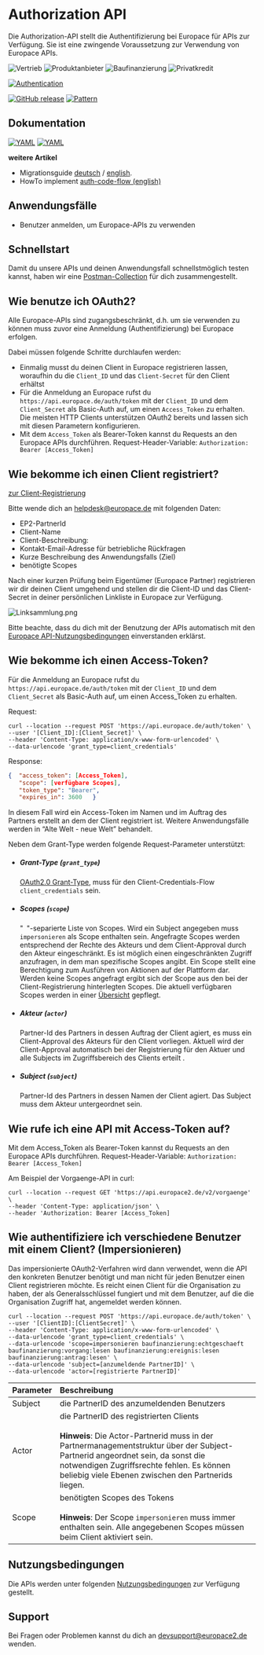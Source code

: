 # Authorization API

Die Authorization-API stellt die Authentifizierung bei Europace für APIs zur Verfügung. Sie ist eine zwingende Voraussetzung zur Verwendung von Europace APIs.


![Vertrieb](https://img.shields.io/badge/-Vertrieb-lightblue)
![Produktanbieter](https://img.shields.io/badge/-Produktanbieter-lightblue)
![Baufinanzierung](https://img.shields.io/badge/-Baufinanzierung-lightblue)
![Privatkredit](https://img.shields.io/badge/-Privatkredit-lightblue)

[![Authentication](https://img.shields.io/badge/Auth-OAuth2-green)](https://github.com/europace/authorization-api)

[![GitHub release](https://img.shields.io/github/v/release/europace/authorization-api)](https://github.com/europace/authorization-api/releases)
[![Pattern](https://img.shields.io/badge/Pattern-Tolerant%20Reader-yellowgreen)](https://martinfowler.com/bliki/TolerantReader.html)

## Dokumentation
[![YAML](https://img.shields.io/badge/OAS-HTML_Doc-lightblue)](https://europace.github.io/authorization-api/oas-doc.html)
[![YAML](https://img.shields.io/badge/OAS-YAML-lightgrey)](https://github.com/europace/authorization-api/blob/master/authorization.yaml)

**weitere Artikel** 
* Migrationsguide [deutsch](https://docs.api.europace.de/common/authentifizierung/oauth-migrationsguide) / [english](https://docs.api.europace.de/common/authentifizierung/oauth-migrationsguide_en).
* HowTo implement [auth-code-flow (english)](https://docs.api.europace.de/common/authentifizierung/oauth-code-flow_en/)

## Anwendungsfälle
- Benutzer anmelden, um Europace-APIs zu verwenden

## Schnellstart
Damit du unsere APIs und deinen Anwendungsfall schnellstmöglich testen kannst, haben wir eine [Postman-Collection](https://github.com/europace/api-schnellstart) für dich zusammengestellt.

## Wie benutze ich OAuth2?

Alle Europace-APIs sind zugangsbeschränkt, d.h. um sie verwenden zu können muss zuvor eine Anmeldung (Authentifizierung) bei Europace erfolgen.

Dabei müssen folgende Schritte durchlaufen werden:
- Einmalig musst du deinen Client in Europace registrieren lassen, woraufhin du die `Client_ID` und das `Client-Secret` für den Client erhältst
- Für die Anmeldung an Europace rufst du `https://api.europace.de/auth/token` mit der `Client_ID` und dem `Client_Secret` als Basic-Auth auf, um einen `Access_Token` zu erhalten. Die meisten HTTP Clients unterstützen OAuth2 bereits und lassen sich mit diesen Parametern konfigurieren.
- Mit dem `Access_Token` als Bearer-Token kannst du Requests an den Europace APIs durchführen.
Request-Header-Variable:  `Authorization: Bearer [Access_Token]`

## Wie bekomme ich einen Client registriert?

<a href="mailto:helpdesk@europace2.de?subject=Registrierung API-Client&body=Hallo,%0D%0Abitte%20registriert%20einen%20API-Client%20für%20mich.%0D%0A%0D%0APartnerID:%0D%0AClient-Name:%0D%0AClient-Beschreibung:%0D%0Atechnische%20Kontakt-Email-Adresse:%0D%0Akurze%20Beschreibung%20des%20Anwendungsfalls:%0D%0Abenötigte%20Scopes:%0D%0A%0D%0AVielen%20Dank">zur Client-Registrierung</a>


Bitte wende dich an <a href="mailto:helpdesk@europace2.de?subject=Registrierung API-Client&body=Hallo,%0D%0Abitte%20registriert%20einen%20API-Client%20für%20mich.%0D%0A%0D%0APartnerID:%0D%0AClient-Name:%0D%0AClient-Beschreibung:%0D%0Atechnische%20Kontakt-Email-Adresse:%0D%0Akurze%20Beschreibung%20des%20Anwendungsfalls:%0D%0Abenötigte%20Scopes:%0D%0A%0D%0AVielen%20Dank">helpdesk@europace.de</a> mit folgenden Daten:
- EP2-PartnerId
- Client-Name
- Client-Beschreibung:
- Kontakt-Email-Adresse für betriebliche Rückfragen
- Kurze Beschreibung des Anwendungsfalls (Ziel)
- benötigte Scopes

Nach einer kurzen Prüfung beim Eigentümer (Europace Partner) registrieren wir dir deinen Client umgehend und stellen dir die Client-ID und das Client-Secret in deiner persönlichen Linkliste in Europace zur Verfügung.

![Linksammlung.png](https://docs.api.europace.de/Linksammlung.png "Linksammlung")

Bitte beachte, dass du dich mit der Benutzung der APIs automatisch mit den [Europace API-Nutzungsbedingungen](https://docs.api.europace.de/nutzungsbedingungen/) einverstanden erklärst.

## Wie bekomme ich einen Access-Token?
Für die Anmeldung an Europace rufst du `https://api.europace.de/auth/token` mit der `Client_ID` und dem `Client_Secret` als Basic-Auth auf, um einen Access_Token zu erhalten.

Request:
```cURL
curl --location --request POST 'https://api.europace.de/auth/token' \
--user '[Client_ID]:[Client_Secret]' \
--header 'Content-Type: application/x-www-form-urlencoded' \
--data-urlencode 'grant_type=client_credentials'
```

Response:
```json
{  "access_token": [Access_Token],
   "scope": [verfügbare Scopes],
   "token_type": "Bearer",
   "expires_in": 3600   }
```

In diesem Fall wird ein Access-Token im Namen und im Auftrag des Partners erstellt an dem der Client registriert ist. Weitere Anwendungsfälle werden in “Alte Welt - neue Welt” behandelt.

Neben dem Grant-Type werden folgende Request-Parameter unterstützt:

- ##### Grant-Type (`grant_type`)
  [OAuth2.0 Grant-Type][RFC6749#4], muss für den Client-Credentials-Flow `client_credentials` sein.
- ##### Scopes (`scope`)
  "` `"-separierte Liste von Scopes. Wird ein Subject angegeben muss `impersonieren` als Scope enthalten sein.
  Angefragte Scopes werden entsprechend der Rechte des Akteurs und dem Client-Approval durch den Akteur eingeschränkt. Es ist möglich einen eingeschränkten Zugriff anzufragen, in dem man spezifische Scopes angibt. Ein Scope stellt eine Berechtigung zum Ausführen von Aktionen auf der Plattform dar. Werden keine Scopes angefragt ergibt sich der Scope aus den bei der Client-Registrierung hinterlegten Scopes. Die aktuell verfügbaren Scopes werden in einer [Übersicht](https://github.com/europace/authorization-api/blob/master/docs/scopes.md) gepflegt.
- ##### Akteur (`actor`)
  Partner-Id des Partners in dessen Auftrag der Client agiert, es muss ein
  Client-Approval des Akteurs für den Client vorliegen. Aktuell wird der Client-Approval automatisch bei der Registrierung für den Aktuer und alle Subjects im Zugriffsbereich des Clients erteilt .
- ##### Subject (`subject`)
  Partner-Id des Partners in dessen Namen der Client agiert. Das Subject muss dem Akteur untergeordnet sein.

## Wie rufe ich eine API mit Access-Token auf?
Mit dem Access_Token als Bearer-Token kannst du Requests an den Europace APIs durchführen.
Request-Header-Variable:  `Authorization: Bearer [Access_Token]`

Am Beispiel der Vorgaenge-API in curl:
```cURL
curl --location --request GET 'https://api.europace2.de/v2/vorgaenge' \
--header 'Content-Type: application/json' \
--header 'Authorization: Bearer [Access_Token]
```

## Wie authentifiziere ich verschiedene Benutzer mit einem Client? (Impersionieren)

Das impersionierte OAuth2-Verfahren wird dann verwendet, wenn die API den konkreten Benutzer benötigt und man nicht für jeden Benutzer einen Client registrieren möchte. Es reicht einen Client für die Organisation zu haben, der als Generalsschlüssel fungiert und mit dem Benutzer, auf die die Organisation Zugriff hat, angemeldet werden können.

```cURL
curl --location --request POST 'https://api.europace.de/auth/token' \
--user '[ClientID]:[ClientSecret]' \
--header 'Content-Type: application/x-www-form-urlencoded' \
--data-urlencode 'grant_type=client_credentials' \
--data-urlencode 'scope=impersonieren baufinanzierung:echtgeschaeft baufinanzierung:vorgang:lesen baufinanzierung:ereignis:lesen baufinanzierung:antrag:lesen' \
--data-urlencode 'subject=[anzumeldende PartnerID]' \
--data-urlencode 'actor=[registrierte PartnerID]'
```


Parameter | Beschreibung |
--------- | :--- |
Subject   | die PartnerID des anzumeldenden Benutzers
Actor     | die PartnerID des registrierten Clients<br/><br/>**Hinweis**: Die Actor-Partnerid muss in der Partnermanagementstruktur über der Subject-Partnerid angeordnet sein, da sonst die notwendigen Zugriffsrechte fehlen. Es können beliebig viele Ebenen zwischen den Partnerids liegen.
Scope     | benötigten Scopes des Tokens<br/><br/>**Hinweis**: Der Scope `impersonieren` muss immer enthalten sein. Alle angegebenen Scopes müssen beim Client aktiviert sein.

## Nutzungsbedingungen
Die APIs werden unter folgenden [Nutzungsbedingungen](https://docs.api.europace.de/nutzungsbedingungen/) zur Verfügung gestellt.

## Support
Bei Fragen oder Problemen kannst du dich an devsupport@europace2.de wenden.

[JWT]: https://tools.ietf.org/html/rfc7519
[ASCII]: http://www.ecma-international.org/publications/files/ECMA-ST/Ecma-006.pdf
[UTF-8]: https://tools.ietf.org/html/rfc3629
[URI]: https://tools.ietf.org/html/rfc3986
[Unix-Timestamp]: https://pubs.opengroup.org/onlinepubs/9699919799/basedefs/V1_chap04.html#tag_04_16
[RFC6749#4]: https://tools.ietf.org/html/rfc6749#section-4
[RFC6749#4.4]: https://tools.ietf.org/html/rfc6749#section-4.4
[HTTP Basic Auth]: https://tools.ietf.org/html/rfc7617#section-2
